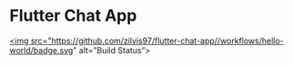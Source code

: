 # Flutter Chat App

<a href="https://github.com/zilvis97/flutter-chat-app//actions"><img src="https://github.com/zilvis97/flutter-chat-app//workflows/hello-world/badge.svg" alt=”Build Status”></a>
